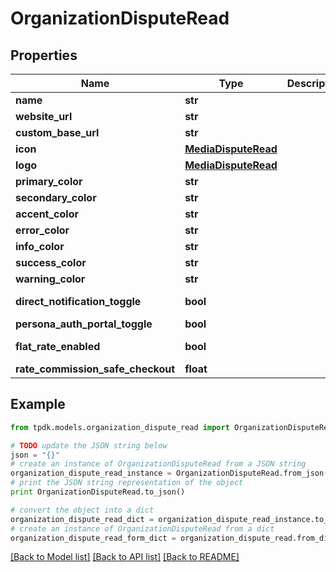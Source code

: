 # OrganizationDisputeRead



## Properties

Name | Type | Description | Notes
------------ | ------------- | ------------- | -------------
**name** | **str** |  | [optional] 
**website_url** | **str** |  | [optional] 
**custom_base_url** | **str** |  | [optional] 
**icon** | [**MediaDisputeRead**](MediaDisputeRead.md) |  | [optional] 
**logo** | [**MediaDisputeRead**](MediaDisputeRead.md) |  | [optional] 
**primary_color** | **str** |  | [optional] 
**secondary_color** | **str** |  | [optional] 
**accent_color** | **str** |  | [optional] 
**error_color** | **str** |  | [optional] 
**info_color** | **str** |  | [optional] 
**success_color** | **str** |  | [optional] 
**warning_color** | **str** |  | [optional] 
**direct_notification_toggle** | **bool** |  | [default to True]
**persona_auth_portal_toggle** | **bool** |  | 
**flat_rate_enabled** | **bool** |  | [optional] [readonly] 
**rate_commission_safe_checkout** | **float** |  | 

## Example

```python
from tpdk.models.organization_dispute_read import OrganizationDisputeRead

# TODO update the JSON string below
json = "{}"
# create an instance of OrganizationDisputeRead from a JSON string
organization_dispute_read_instance = OrganizationDisputeRead.from_json(json)
# print the JSON string representation of the object
print OrganizationDisputeRead.to_json()

# convert the object into a dict
organization_dispute_read_dict = organization_dispute_read_instance.to_dict()
# create an instance of OrganizationDisputeRead from a dict
organization_dispute_read_form_dict = organization_dispute_read.from_dict(organization_dispute_read_dict)
```
[[Back to Model list]](../README.md#documentation-for-models) [[Back to API list]](../README.md#documentation-for-api-endpoints) [[Back to README]](../README.md)


